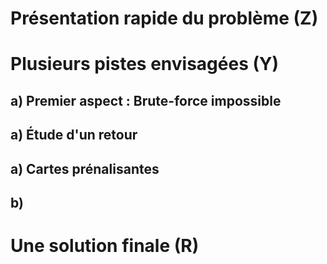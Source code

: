 # Présentation rapide du problème (Z)

# Plusieurs pistes envisagées (Y)

## a) Premier aspect : Brute-force impossible

## a) Étude d'un retour 

## a) Cartes prénalisantes

## b) 

# Une solution finale (R)